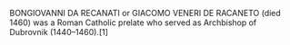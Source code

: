 BONGIOVANNI DA RECANATI or GIACOMO VENERI DE RACANETO (died 1460) was a Roman Catholic prelate who served as Archbishop of Dubrovnik (1440–1460).[1]
